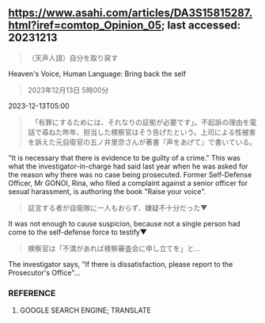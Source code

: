 ## https://www.asahi.com/articles/DA3S15815287.html?iref=comtop_Opinion_05; last accessed: 20231213

> （天声人語）自分を取り戻す

Heaven's Voice, Human Language: Bring back the self

> 2023年12月13日 5時00分

2023-12-13T05:00

> 　「有罪にするためには、それなりの証拠が必要です」。不起訴の理由を電話で尋ねた昨年、担当した検察官はそう告げたという。上司による性被害を訴えた元自衛官の五ノ井里奈さんが著書『声をあげて』で書いている。

"It is necessary that there is evidence to be guilty of a crime." This was what the investigator-in-charge had said last year when he was asked for the reason why there was no case being prosecuted. Former Self-Defense Officer, Mr GONOI, Rina, who filed a complaint against a senior officer for sexual harassment, is authoring the book "Raise your voice".

> 証言する者が自衛隊に一人もおらず、嫌疑不十分だった▼

It was not enough to cause suspicion, because not a single person had come to the self-defense force to testify▼

> 検察官は「不満があれば検察審査会に申し立てを」と…

The investigator says, "If there is dissatisfaction, please report to the Prosecutor's Office"...

### REFERENCE

1) GOOGLE SEARCH ENGINE; TRANSLATE
